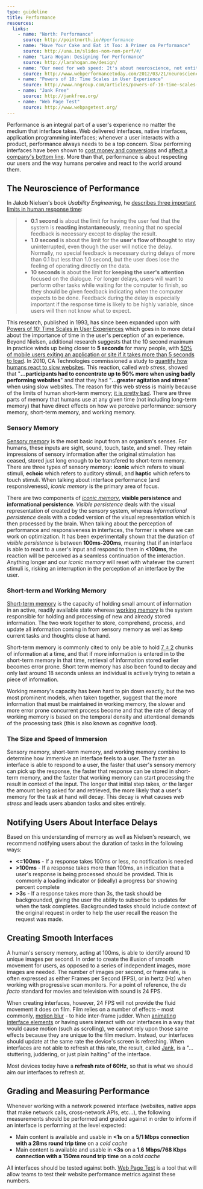 ```yaml
---
type: guideline
title: Performance
resources:
  links:
    - name: "North: Performance"
      source: http://pointnorth.io/#performance
    - name: "Have Your Cake and Eat it Too: A Primer on Performance"
      source: http://una.im/slides-nom-nom-perf/#/
    - name: "Lara Hogan: Designing for Performance"
      source: http://larahogan.me/design/
    - name: "Our need for web speed: It's about neuroscience, not entitlement"
      source: http://www.webperformancetoday.com/2012/03/21/neuroscience-page-speed-web-performance/
    - name: "Powers of 10: Time Scales in User Experience"
      source: http://www.nngroup.com/articles/powers-of-10-time-scales-in-ux/
    - name: "Jank Free"
      source: http://jankfree.org/
    - name: "Web Page Test"
      source: http://www.webpagetest.org/
---
```


Performance is an integral part of a user's experience no matter the medium that interface takes. Web delivered interfaces, native interfaces, application programming interfaces; whenever a user interacts with a product, performance always needs to be a top concern. Slow performing interfaces have been shown to [cost money and conversions](http://www.fastcompany.com/1825005/how-one-second-could-cost-amazon-16-billion-sales) and [affect a company's bottom line](https://blog.kissmetrics.com/loading-time/). More than that, performance is about respecting our users and the way humans perceive and react to the world around them.

## The Neuroscience of Performance

In Jakob Nielsen's book _Usability Engineering_, he [describes three important limits in human response time](http://www.nngroup.com/articles/response-times-3-important-limits/):

> * **0.1 second** is about the limit for having the user feel that the system is **reacting instantaneously**, meaning that no special feedback is necessary except to display the result.
>* **1.0 second** is about the limit for the **user's flow of thought** to stay uninterrupted, even though the user will notice the delay. Normally, no special feedback is necessary during delays of more than 0.1 but less than 1.0 second, but the user does lose the feeling of operating directly on the data.
> * **10 seconds** is about the limit for **keeping the user's attention** focused on the dialogue. For longer delays, users will want to perform other tasks while waiting for the computer to finish, so they should be given feedback indicating when the computer expects to be done. Feedback during the delay is especially important if the response time is likely to be highly variable, since users will then not know what to expect.

This research, published in 1993, has since been expanded upon with [Powers of 10: Time Scales in User Experiences](http://www.nngroup.com/articles/powers-of-10-time-scales-in-ux/) which goes in to more detail about the importance of time in the user's perception of an experience. Beyond Nielsen, additional research suggests that the 10 second maximum in practice winds up being closer to **5 seconds** for many people, with [50% of mobile users exiting an application or site if it takes more than 5 seconds to load](http://e-commercefacts.com/research/2011/07/what-usrs-want-from-mobil/19986_WhatMobileUsersWant_Wp.pdf). In 2010, CA Technologies commissioned a study to [quantify how humans react to slow websites](http://www.webperformancetoday.com/2011/02/24/website-performance-web-stress/). This reaction, called *web stress*, showed that "**…participants had to concentrate up to 50% more when using badly performing websites**" and that they had "**…greater agitation and stress**" when using slow websites. The reason for this web stress is mainly because of the limits of human short-term memory; [it is pretty bad](http://www.nngroup.com/articles/website-response-times/). There are three parts of memory that humans use at any given time (not including long-term memory) that have direct effects on how we perceive performance: sensory memory, short-term memory, and working memory.

### Sensory Memory

[Sensory memory](http://en.wikipedia.org/wiki/Sensory_memory) is the most basic input from an organism's senses. For humans, these inputs are sight, sound, touch, taste, and smell. They retain impressions of sensory information after the original stimulation has ceased, stored just long enough to be transfered to short-term memory. There are three types of sensory memory: **iconic** which refers to visual stimuli, **echoic** which refers to auditory stimuli, and **haptic** which refers to touch stimuli. When talking about interface performance (and responsiveness), *iconic memory* is the primary area of focus.

There are two components of [*iconic memory*](http://en.wikipedia.org/wiki/Iconic_memory), **visible persistence** and **informational persistence**. *Visible persistence* deals with the visual representation of created by the sensory system, whereas *informational persistence* deals with a coded version of the visual representation which is then processed by the brain. When talking about the perception of performance and responsiveness in interfaces, the former is where we can work on optimization. It has been experimentally shown that the duration of *visible persistence* is between **100ms-200ms**, meaning that if an interface is able to react to a user's input and respond to them in **<100ms**, the reaction will be perceived as a seamless continuation of the interaction. Anything longer and our *iconic memory* will reset with whatever the current stimuli is, risking an interruption in the perception of an interface by the user.

### Short-term and Working Memory

[Short-term memory](http://en.wikipedia.org/wiki/Short-term_memory) is the capacity of holding small amount of information in an active, readily available state whereas [working memory](http://en.wikipedia.org/wiki/Working_memory) is the system responsible for holding and processing of new and already stored information. The two work together to store, comprehend, process, and update all information coming in from sensory memory as well as keep current tasks and thoughts close at hand.

Short-term memory is commonly cited to only be able to hold [7 ± 2](http://en.wikipedia.org/wiki/The_Magical_Number_Seven,_Plus_or_Minus_Two) chunks of information at a time, and that if more information is entered in to the short-term memory in that time, retrieval of information stored earlier becomes error prone. Short term memory has also been found to decay and only last around 18 seconds unless an individual is actively trying to retain a piece of information.

Working memory's capacity has been hard to pin down exactly, but the two most prominent models, when taken together, suggest that the more information that must be maintained in working memory, the slower and more error prone concurrent process become and that the rate of decay of working memory is based on the temporal density and attentional demands of the processing task (this is also known as *cognitive load*).

### The Size and Speed of Immersion

Sensory memory, short-term memory, and working memory combine to determine how immersive an interface feels to a user. The faster an interface is able to respond to a user, the faster that user's sensory memory can pick up the response, the faster that response can be stored in short-term memory, and the faster that working memory can start processing the result in context of the input. The longer that initial step takes, or the larger the amount being asked for and retrieved, the more likely that a user's memory for the task at hand will decay. This decay is what causes *web stress* and leads users abandon tasks and sites entirely.

## Notifying Users About Interface Delays

Based on this understanding of memory as well as Nielsen's research, we recommend notifying users about the duration of tasks in the following ways:

* **<=100ms** - If a response takes 100ms or less, no notification is needed
* **>100ms** - If a response takes more than 100ms, an indication that a user's response is being processed should be provided. This is commonly a loading indicator or (ideally) a progress bar showing percent complete
* **>3s** - If a response takes more than 3s, the task should be backgrounded, giving the user the ability to subscribe to updates for when the task completes. Backgrounded tasks should include context of the original request in order to help the user recall the reason the request was made.

## Creating Smooth Interfaces

A human's sensory memory, acting at 100ms, is able to identify around 10 unique images per second. In order to create the illusion of smooth movement for users, as opposed to a series of independent images, more images are needed. The number of images per second, or frame rate, is often expressed as either Frames per Second (FPS), or in hertz (Hz) when working with progressive scan monitors. For a point of reference, the *de facto* standard for movies and television with sound is 24 FPS.

When creating interfaces, however, 24 FPS will not provide the fluid movement it does on film. Film relies on a number of effects – most commonly, [motion blur](http://en.wikipedia.org/wiki/Motion_blur) - to hide inter-frame judder. When [animating interface elements](/guidelines/interaction/animation/) or having users interact with our interfaces in a way that would cause motion (such as scrolling), we cannot rely upon those same effects because they are unique to the film medium. Instead, our interfaces should update at the same rate the device's screen is refreshing. When interfaces are not able to refresh at this rate, the result, called [Jank](http://jankfree.org/), is a "…stuttering, juddering, or just plain halting" of the interface.

Most devices today have a **refresh rate of 60Hz**, so that is what we should aim our interfaces to refresh at.

## Grading and Measuring Performance

Whenever working with a network powered interface (websites, native apps that make network calls, cross-network APIs, etc…), the following measurements should be performed and graded against in order to inform if an interface is performing at the level expected:

* Main content is available and usable in **<1s** on a **5/1 Mbps connection with a 28ms round trip time** on a *cold cache*
* Main content is available and usable in **<3s** on a **1.6 Mbps/768 Kbps connection with a 150ms round trip time** on a *cold cache*

All interfaces should be tested against both. [Web Page Test](http://www.webpagetest.org/) is a tool that will allow teams to test their website performance metrics against these numbers. 
